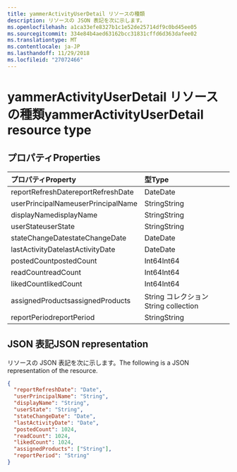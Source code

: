 ```yaml
---
title: yammerActivityUserDetail リソースの種類
description: リソースの JSON 表記を次に示します。
ms.openlocfilehash: a1ca33efe8327b1c1e52de25714df9c0bd45ee05
ms.sourcegitcommit: 334e84b4aed63162bcc31831cffd6d363dafee02
ms.translationtype: MT
ms.contentlocale: ja-JP
ms.lasthandoff: 11/29/2018
ms.locfileid: "27072466"
---
```

# <a name="yammeractivityuserdetail-resource-type"></a><span data-ttu-id="d6150-103">yammerActivityUserDetail リソースの種類</span><span class="sxs-lookup"><span data-stu-id="d6150-103">yammerActivityUserDetail resource type</span></span>

## <a name="properties"></a><span data-ttu-id="d6150-104">プロパティ</span><span class="sxs-lookup"><span data-stu-id="d6150-104">Properties</span></span>

| <span data-ttu-id="d6150-105">プロパティ</span><span class="sxs-lookup"><span data-stu-id="d6150-105">Property</span></span>          | <span data-ttu-id="d6150-106">型</span><span class="sxs-lookup"><span data-stu-id="d6150-106">Type</span></span>              |
| :---------------- | :---------------- |
| <span data-ttu-id="d6150-107">reportRefreshDate</span><span class="sxs-lookup"><span data-stu-id="d6150-107">reportRefreshDate</span></span> | <span data-ttu-id="d6150-108">Date</span><span class="sxs-lookup"><span data-stu-id="d6150-108">Date</span></span>              |
| <span data-ttu-id="d6150-109">userPrincipalName</span><span class="sxs-lookup"><span data-stu-id="d6150-109">userPrincipalName</span></span> | <span data-ttu-id="d6150-110">String</span><span class="sxs-lookup"><span data-stu-id="d6150-110">String</span></span>            |
| <span data-ttu-id="d6150-111">displayName</span><span class="sxs-lookup"><span data-stu-id="d6150-111">displayName</span></span>       | <span data-ttu-id="d6150-112">String</span><span class="sxs-lookup"><span data-stu-id="d6150-112">String</span></span>            |
| <span data-ttu-id="d6150-113">userState</span><span class="sxs-lookup"><span data-stu-id="d6150-113">userState</span></span>         | <span data-ttu-id="d6150-114">String</span><span class="sxs-lookup"><span data-stu-id="d6150-114">String</span></span>            |
| <span data-ttu-id="d6150-115">stateChangeDate</span><span class="sxs-lookup"><span data-stu-id="d6150-115">stateChangeDate</span></span>   | <span data-ttu-id="d6150-116">Date</span><span class="sxs-lookup"><span data-stu-id="d6150-116">Date</span></span>              |
| <span data-ttu-id="d6150-117">lastActivityDate</span><span class="sxs-lookup"><span data-stu-id="d6150-117">lastActivityDate</span></span>  | <span data-ttu-id="d6150-118">Date</span><span class="sxs-lookup"><span data-stu-id="d6150-118">Date</span></span>              |
| <span data-ttu-id="d6150-119">postedCount</span><span class="sxs-lookup"><span data-stu-id="d6150-119">postedCount</span></span>       | <span data-ttu-id="d6150-120">Int64</span><span class="sxs-lookup"><span data-stu-id="d6150-120">Int64</span></span>             |
| <span data-ttu-id="d6150-121">readCount</span><span class="sxs-lookup"><span data-stu-id="d6150-121">readCount</span></span>         | <span data-ttu-id="d6150-122">Int64</span><span class="sxs-lookup"><span data-stu-id="d6150-122">Int64</span></span>             |
| <span data-ttu-id="d6150-123">likedCount</span><span class="sxs-lookup"><span data-stu-id="d6150-123">likedCount</span></span>        | <span data-ttu-id="d6150-124">Int64</span><span class="sxs-lookup"><span data-stu-id="d6150-124">Int64</span></span>             |
| <span data-ttu-id="d6150-125">assignedProducts</span><span class="sxs-lookup"><span data-stu-id="d6150-125">assignedProducts</span></span>  | <span data-ttu-id="d6150-126">String コレクション</span><span class="sxs-lookup"><span data-stu-id="d6150-126">String collection</span></span> |
| <span data-ttu-id="d6150-127">reportPeriod</span><span class="sxs-lookup"><span data-stu-id="d6150-127">reportPeriod</span></span>      | <span data-ttu-id="d6150-128">String</span><span class="sxs-lookup"><span data-stu-id="d6150-128">String</span></span>            |

## <a name="json-representation"></a><span data-ttu-id="d6150-129">JSON 表記</span><span class="sxs-lookup"><span data-stu-id="d6150-129">JSON representation</span></span>

<span data-ttu-id="d6150-130">リソースの JSON 表記を次に示します。</span><span class="sxs-lookup"><span data-stu-id="d6150-130">The following is a JSON representation of the resource.</span></span>

<!-- {
  "blockType": "resource",
  "@odata.type": "microsoft.graph.yammerActivityUserDetail"
} -->

```json
{
  "reportRefreshDate": "Date", 
  "userPrincipalName": "String", 
  "displayName": "String", 
  "userState": "String", 
  "stateChangeDate": "Date", 
  "lastActivityDate": "Date", 
  "postedCount": 1024, 
  "readCount": 1024, 
  "likedCount": 1024, 
  "assignedProducts": ["String"], 
  "reportPeriod": "String"
}
```
